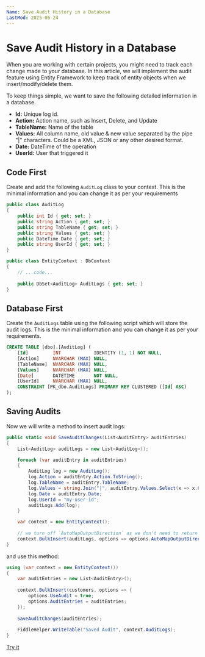```yaml
---
Name: Save Audit History in a Database
LastMod: 2025-06-24
---
```


# Save Audit History in a Database

When you are working with certain projects, you might need to track each change made to your database. In this article, we will implement the audit feature using Entity Framework to keep track of entity objects when we insert/modify/delete them.

To keep things simple, we want to save the following detailed information in a database.

 - **Id:** Unique log id.
 - **Action:** Action name, such as Insert, Delete, and Update
 - **TableName:** Name of the table
 - **Values:** All column name, old value & new value separated by the pipe "|" characters. Could be a XML, JSON or any other desired format. 
 - **Date:** DateTime of the operation
 - **UserId:** User that triggered it

## Code First
Create and add the following `AuditLog` class to your context. This is the minimal information and you can change it as per your requirements 

```csharp
public class AuditLog
{
	public int Id { get; set; }
	public string Action { get; set; }
	public string TableName { get; set; }
	public string Values { get; set; }
	public DateTime Date { get; set; }
	public string UserId { get; set; }
}

public class EntityContext : DbContext
{
	// ...code...
	
	public DbSet<AuditLog> AuditLogs { get; set; }
}
```

## Database First
Create the `AuditLogs` table using the following script which will store the audit logs. This is the minimal information and you can change it as per your requirements.

```sql
CREATE TABLE [dbo].[AuditLog] (
    [Id]         INT            IDENTITY (1, 1) NOT NULL,
    [Action]     NVARCHAR (MAX) NULL,
    [TableName]  NVARCHAR (MAX) NULL,
    [Values]     NVARCHAR (MAX) NULL,
    [Date]       DATETIME       NOT NULL,
    [UserId]     NVARCHAR (MAX) NULL,
    CONSTRAINT [PK_dbo.AuditLogs] PRIMARY KEY CLUSTERED ([Id] ASC)
);
```

## Saving Audits

Now we will write a method to insert audit logs:

```csharp
public static void SaveAuditChanges(List<AuditEntry> auditEntries)
{
	List<AuditLog> auditLogs = new List<AuditLog>();

	foreach (var auditEntry in auditEntries)
	{
		AuditLog log = new AuditLog();
		log.Action = auditEntry.Action.ToString();                       
		log.TableName = auditEntry.TableName;
		log.Values = string.Join("|", auditEntry.Values.Select(x => x.ColumnName + ";" + (x.OldValue ?? "") + ";" + (x.NewValue ?? "")));
		log.Date = auditEntry.Date;
		log.UserId = "my-user-id";
		auditLogs.Add(log);
	}

	var context = new EntityContext();
	
	// we turn off `AutoMapOutputDirection` as we don't need to return the identity values
	context.BulkInsert(auditLogs, options => options.AutoMapOutputDirection = false);
}		
```

and use this method:

```csharp
using (var context = new EntityContext())
{
	var auditEntries = new List<AuditEntry>();
	
	context.BulkInsert(customers, options => {
		options.UseAudit = true;
		options.AuditEntries = auditEntries;
	});
	
	SaveAuditChanges(auditEntries);
	
	FiddleHelper.WriteTable("Saved Audit", context.AuditLogs);
}	
```
[Try it](https://dotnetfiddle.net/qN6MpI)